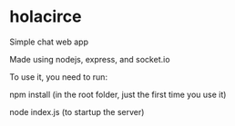 # holacirce

Simple chat web app

Made using nodejs, express, and socket.io

To use it, you need to run:

npm install
(in the root folder, just the first time you use it)

node index.js
(to startup the server)
